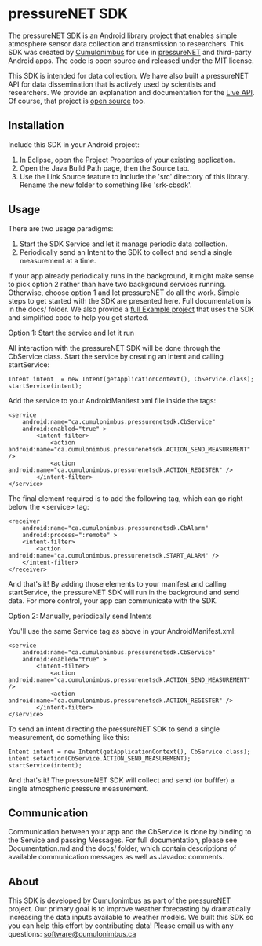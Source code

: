pressureNET SDK
==============

The pressureNET SDK is an Android library project that enables simple atmosphere sensor data collection and transmission to researchers. This SDK was created by [Cumulonimbus](http://cumulonimbus.ca) for use in [pressureNET](https://play.google.com/store/apps/details?id=ca.cumulonimbus.barometernetwork) and third-party Android apps. The code is open source and released under the MIT license. 

This SDK is intended for data collection. We have also built a pressureNET API for data dissemination that is actively used by scientists and researchers. We provide an explanation and documentation for the [Live API](http://pressurenet.io/developers/). Of course, that project is [open source](https://github.com/CbSoftware/pressureNET-server) too.

Installation
--------------

Include this SDK in your Android project:

1. In Eclipse, open the Project Properties of your existing application. 
2. Open the Java Build Path page, then the Source tab. 
3. Use the Link Source feature to include the 'src' directory of this library. Rename the new folder to something like 'srk-cbsdk'.

Usage
--------

There are two usage paradigms: 

1. Start the SDK Service and let it manage periodic data collection. 
2. Periodically send an Intent to the SDK to collect and send a single measurement at a time.

If your app already periodically runs in the background, it might make sense to pick option 2 rather than have two background services running. Otherwise, choose option 1 and let pressureNET do all the work. Simple steps to get started with the SDK are presented here. Full documentation is in the docs/ folder. We also provide a [full Example project](https://github.com/Cbsoftware/pressureNET-SDK-Example) that uses the SDK and simplified code to help you get started.

Option 1: Start the service and let it run

All interaction with the pressureNET SDK will be done through the CbService class. Start the service by creating an Intent and calling startService:

    Intent intent  = new Intent(getApplicationContext(), CbService.class);
    startService(intent);

Add the service to your AndroidManifest.xml file inside the <application> tags:

    <service
        android:name="ca.cumulonimbus.pressurenetsdk.CbService"
        android:enabled="true" >
            <intent-filter>
                <action android:name="ca.cumulonimbus.pressurenetsdk.ACTION_SEND_MEASUREMENT" />
                <action android:name="ca.cumulonimbus.pressurenetsdk.ACTION_REGISTER" />
            </intent-filter>
    </service>

The final element required is to add the following <receiver> tag, which can go right below the &lt;service&gt; tag:

    <receiver
        android:name="ca.cumulonimbus.pressurenetsdk.CbAlarm"
        android:process=":remote" >
        <intent-filter>
            <action android:name="ca.cumulonimbus.pressurenetsdk.START_ALARM" />
        </intent-filter>
    </receiver> 

And that's it! By adding those elements to your manifest and calling startService, the pressureNET SDK will run in the background and send data. For more control, your app can communicate with the SDK.

Option 2: Manually, periodically send Intents

You'll use the same Service tag as above in your AndroidManifest.xml:

    <service
        android:name="ca.cumulonimbus.pressurenetsdk.CbService"
        android:enabled="true" >
            <intent-filter>
                <action android:name="ca.cumulonimbus.pressurenetsdk.ACTION_SEND_MEASUREMENT" />
                <action android:name="ca.cumulonimbus.pressurenetsdk.ACTION_REGISTER" />
            </intent-filter>
    </service>

To send an intent directing the pressureNET SDK to send a single measurement, do something like this: 

    Intent intent = new Intent(getApplicationContext(), CbService.class);
    intent.setAction(CbService.ACTION_SEND_MEASUREMENT);
    startService(intent);

And that's it! The pressureNET SDK will collect and send (or bufffer) a single atmospheric pressure measurement.

Communication
--------------------

Communication between your app and the CbService is done by binding to the Service and passing Messages. For full documentation, please see Documentation.md and the docs/ folder, which contain descriptions of available communication messages as well as Javadoc comments.


About
--------

This SDK is developed by [Cumulonimbus](http://cumulonimbus.ca) as part of the [pressureNET](https://github.com/Cbsoftware/pressureNET) project. Our primary goal is to improve weather forecasting by dramatically increasing the data inputs available to weather models. We built this SDK so you can help this effort by contributing data! Please email us with any questions: software@cumulonimbus.ca
